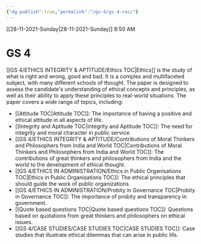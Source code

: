 ```yaml
---
{"dg-publish":true,"permalink":"/gs-4/gs-4-roc/"}
---
```


[[28-11-2021-Sunday\|28-11-2021-Sunday]]  8:50 AM

# GS 4 
[[GS 4/ETHICS INTEGRITY & APTITUDE/Ethics TOC\|Ethics]] is the study of what is right and wrong, good and bad. It is a complex and multifaceted subject, with many different schools of thought. The paper is designed to assess the candidate's understanding of ethical concepts and principles, as well as their ability to apply these principles to real-world situations.
The paper covers a wide range of topics, including:
- [[Attitude TOC\|Attitude TOC]]: The importance of having a positive and ethical attitude in all aspects of life.
- [[Integrity and Aptitude TOC\|Integrity and Aptitude TOC]]: The need for integrity and moral character in public service.
- [[GS 4/ETHICS INTEGRITY & APTITUDE/Contributions of Moral Thinkers and Philosophers from India and World TOC\|Contributions of Moral Thinkers and Philosophers from India and World TOC]]: The contributions of great thinkers and philosophers from India and the world to the development of ethical thought.
- [[GS 4/ETHICS IN ADMINISTRATION/Ethics in Public Organisations TOC\|Ethics in Public Organisations TOC]]: The ethical principles that should guide the work of public organizations.
- [[GS 4/ETHICS IN ADMINISTRATION/Probity in Governance TOC\|Probity in Governance TOC]]: The importance of probity and transparency in government.
- [[Quote based questions TOC\|Quote based questions TOC]]: Questions based on quotations from great thinkers and philosophers on ethical issues.
- [[GS 4/CASE STUDIES/CASE STUDIES TOC\|CASE STUDIES TOC]]: Case studies that illustrate ethical dilemmas that can arise in public life.
